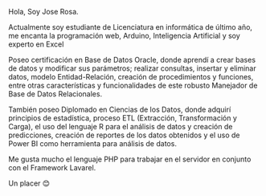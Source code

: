 Hola, Soy Jose Rosa.

Actualmente soy estudiante de Licenciatura en informática de último año, me encanta la programación web, Arduino, Inteligencia Artificial y soy experto en Excel

Poseo certificación en Base de Datos Oracle, donde aprendí a crear bases de datos y modificar sus parámetros; realizar consultas, insertar y eliminar datos, modelo Entidad-Relación, creación de procedimientos y funciones, entre otras características y funcionalidades de este robusto Manejador de Base de Datos Relacionales. 

También poseo Diplomado en Ciencias de los Datos, donde adquirí principios de estadística, proceso ETL (Extracción, Transformación y Carga), el uso del lenguaje R para el análisis de datos y creación de predicciones, creación de reportes de los datos obtenidos y el uso de Power BI como herramienta para análisis de datos.

Me gusta mucho el lenguaje PHP para trabajar en el servidor en conjunto con el Framework Lavarel.

Un placer 😊
